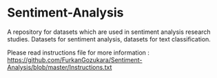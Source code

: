 # Sentiment-Analysis
A repository for datasets which are used in sentiment analysis research studies. Datasets for sentiment analysis, datasets for text classification.

Please read instructions file for more information : https://github.com/FurkanGozukara/Sentiment-Analysis/blob/master/Instructions.txt
